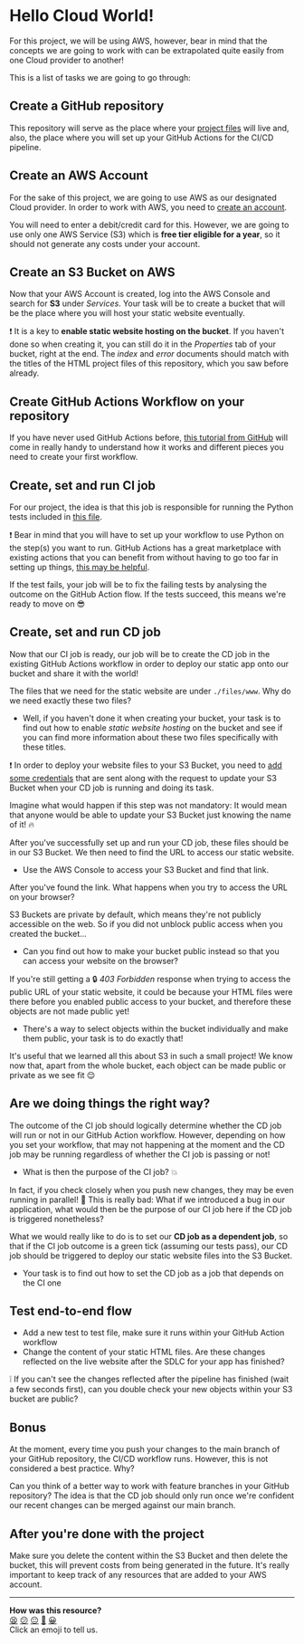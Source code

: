 # Hello Cloud World!

For this project, we will be using AWS, however, bear in mind that the concepts we are going to work with can be extrapolated quite easily from one Cloud provider to another!

This is a list of tasks we are going to go through:


## Create a GitHub repository

This repository will serve as the place where your [project files](files) will live and, also, the place where you will set up your GitHub Actions for the CI/CD pipeline.


## Create an AWS Account

For the sake of this project, we are going to use AWS as our designated Cloud provider. In order to work with AWS, you need to [create an account](https://aws.amazon.com/free/).

You will need to enter a debit/credit card for this. However, we are going to use only one AWS Service (S3) which is **free tier eligible for a year**, so it should not generate any costs under your account.


## Create an S3 Bucket on AWS

Now that your AWS Account is created, log into the AWS Console and search for **S3** under *Services*. Your task will be to create a bucket that will be the place where you will host your static website eventually.

:exclamation: It is a key to **enable static website hosting on the bucket**. If you haven't done so when creating it, you can still do it in the *Properties* tab of your bucket, right at the end. The *index* and *error* documents should match with the titles of the HTML project files of this repository, which you saw before already.


## Create GitHub Actions Workflow on your repository

If you have never used GitHub Actions before, [this tutorial from GitHub](https://docs.github.com/en/actions/learn-github-actions/introduction-to-github-actions) will come in really handy to understand how it works and different pieces you need to create your first workflow.


## Create, set and run CI job

For our project, the idea is that this job is responsible for running the Python tests included in [this file](files/sample_unit_tests.py).

:exclamation: Bear in mind that you will have to set up your workflow to use Python on the step(s) you want to run. GitHub Actions has a great marketplace with existing actions that you can benefit from without having to go too far in setting up things, [this may be helpful](https://docs.github.com/en/actions/guides/building-and-testing-python).

If the test fails, your job will be to fix the failing tests by analysing the outcome on the GitHub Action flow.
If the tests succeed, this means we're ready to move on :sunglasses:


## Create, set and run CD job

Now that our CI job is ready, our job will be to create the CD job in the existing GitHub Actions workflow in order to deploy our static app onto our bucket and share it with the world!

The files that we need for the static website are under `./files/www`. Why do we need exactly these two files? 
- Well, if you haven't done it when creating your bucket, your task is to find out how to enable *static website hosting* on the bucket and see if you can find more information about these two files specifically with these titles.

:exclamation: In order to deploy your website files to your S3 Bucket, you need to [add some credentials](https://github.com/aws-actions/configure-aws-credentials) that are sent along with the request to update your S3 Bucket when your CD job is running and doing its task.

Imagine what would happen if this step was not mandatory: It would mean that anyone would be able to update your S3 Bucket just knowing the name of it! :fire:

After you've successfully set up and run your CD job, these files should be in our S3 Bucket. We then need to find the URL to access our static website.
- Use the AWS Console to access your S3 Bucket and find that link.

After you've found the link. What happens when you try to access the URL on your browser?

S3 Buckets are private by default, which means they're not publicly accessible on the web. So if you did not unblock public access when you created the bucket...
- Can you find out how to make your bucket public instead so that you can access your website on the browser?

If you're still getting a :lock: *403 Forbidden* response when trying to access the public URL of your static website, it could be because your HTML files were there before you enabled public access to your bucket, and therefore these objects are not made public yet!
- There's a way to select objects within the bucket individually and make them public, your task is to do exactly that!

It's useful that we learned all this about S3 in such a small project! We know now that, apart from the whole bucket, each object can be made public or private as we see fit :relieved:


## Are we doing things the right way?

The outcome of the CI job should logically determine whether the CD job will run or not in our GitHub Action workflow. However, depending on how you set your workflow, that may not happening at the moment and the CD job may be running regardless of whether the CI job is passing or not! 
- What is then the purpose of the CI job? :boom:

In fact, if you check closely when you push new changes, they may be even running in parallel! :rotating_light:
This is really bad: What if we introduced a bug in our application, what would then be the purpose of our CI job here if the CD job is triggered nonetheless?

What we would really like to do is to set our **CD job as a dependent job**, so that if the CI job outcome is a green tick (assuming our tests pass), our CD job should be triggered to deploy our static website files into the S3 Bucket.
- Your task is to find out how to set the CD job as a job that depends on the CI one


## Test end-to-end flow

- Add a new test to test file, make sure it runs within your GitHub Action workflow
- Change the content of your static HTML files. Are these changes reflected on the live website after the SDLC for your app has finished?

:grey_exclamation: If you can't see the changes reflected after the pipeline has finished (wait a few seconds first), can you double check your new objects within your S3 bucket are public?

## Bonus

At the moment, every time you push your changes to the main branch of your GitHub repository, the CI/CD workflow runs. However, this is not considered a best practice. Why?

Can you think of a better way to work with feature branches in your GitHub repository? The idea is that the CD job should only run once we're confident our recent changes can be merged against our main branch.


## After you're done with the project

Make sure you delete the content within the S3 Bucket and then delete the bucket, this will prevent costs from being generated in the future. It's really important to keep track of any resources that are added to your AWS account.

<!-- BEGIN GENERATED SECTION DO NOT EDIT -->

---

**How was this resource?**  
[😫](https://airtable.com/shrUJ3t7KLMqVRFKR?prefill_Repository=makersacademy/course&prefill_File=devops/hello_cloud_world.md&prefill_Sentiment=😫) [😕](https://airtable.com/shrUJ3t7KLMqVRFKR?prefill_Repository=makersacademy/course&prefill_File=devops/hello_cloud_world.md&prefill_Sentiment=😕) [😐](https://airtable.com/shrUJ3t7KLMqVRFKR?prefill_Repository=makersacademy/course&prefill_File=devops/hello_cloud_world.md&prefill_Sentiment=😐) [🙂](https://airtable.com/shrUJ3t7KLMqVRFKR?prefill_Repository=makersacademy/course&prefill_File=devops/hello_cloud_world.md&prefill_Sentiment=🙂) [😀](https://airtable.com/shrUJ3t7KLMqVRFKR?prefill_Repository=makersacademy/course&prefill_File=devops/hello_cloud_world.md&prefill_Sentiment=😀)  
Click an emoji to tell us.

<!-- END GENERATED SECTION DO NOT EDIT -->
